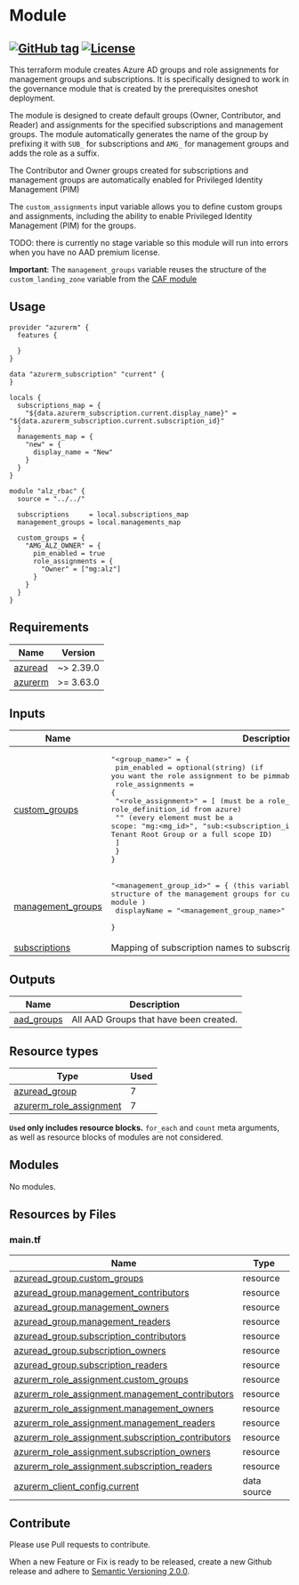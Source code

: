 # Module
[![GitHub tag](https://img.shields.io/github/tag/qbeyond/terraform-module-template.svg)](https://registry.terraform.io/modules/qbeyond/governance-rbac/azurerm/latest)
[![License](https://img.shields.io/github/license/qbeyond/terraform-module-template.svg)](https://github.com/qbeyond/terraform-azurerm-governance-rbac/blob/main/LICENSE)
----

This terraform module creates Azure AD groups and role assignments for management groups and subscriptions. It is specifically designed to work in the governance module that is created by the prerequisites oneshot deployment.

The module is designed to create default groups (Owner, Contributor, and Reader) and assignments for the specified subscriptions and management groups. The module automatically generates the name of the group by prefixing it with `SUB_` for subscriptions and `AMG_` for management groups and adds the role as a suffix.

The Contributor and Owner groups created for subscriptions and management groups are automatically enabled for Privileged Identity Management (PIM)

The `custom_assignments` input variable allows you to define custom groups and assignments, including the ability to enable Privileged Identity Management (PIM) for the groups.

TODO: there is currently no stage variable so this module will run into errors when you have no AAD premium license.

**Important**: The `management_groups` variable reuses the structure of the `custom_landing_zone` variable from the [CAF module](https://github.com/Azure/terraform-azurerm-caf-enterprise-scale/wiki/%5BExamples%5D-Deploy-Custom-Landing-Zone-Archetypes)

<!-- BEGIN_TF_DOCS -->
## Usage

```hcl
provider "azurerm" {
  features {

  }
}

data "azurerm_subscription" "current" {
}

locals {
  subscriptions_map = {
    "${data.azurerm_subscription.current.display_name}" = "${data.azurerm_subscription.current.subscription_id}"
  }
  managements_map = {
    "new" = {
      display_name = "New"
    }
  }
}

module "alz_rbac" {
  source = "../../"

  subscriptions     = local.subscriptions_map
  management_groups = local.managements_map

  custom_groups = {
    "AMG_ALZ_OWNER" = {
      pim_enabled = true
      role_assignments = {
        "Owner" = ["mg:alz"]
      }
    }
  }
}
```

## Requirements

| Name | Version |
|------|---------|
| <a name="requirement_azuread"></a> [azuread](#requirement\_azuread) | ~> 2.39.0 |
| <a name="requirement_azurerm"></a> [azurerm](#requirement\_azurerm) | >= 3.63.0 |

## Inputs

| Name | Description | Type | Default | Required |
|------|-------------|------|---------|:--------:|
| <a name="input_custom_groups"></a> [custom\_groups](#input\_custom\_groups) | <pre>"<group_name>" = {<br>    pim_enabled         = optional(string)    (if you want the role assignment to be pimmable) <br>    role_assignments = {<br>      "<role_assignment>" = [                  (must be a role_definition_name or role_definition_id from azure)<br>        "<scope>"                             (every element must be a scope: "mg:<mg_id>", "sub:<subscription_id>", "root" for Tenant Root Group or a full scope ID)<br>      ]<br>    }<br>}</pre> | <pre>map(object({<br>    pim_enabled      = optional(bool)<br>    role_assignments = map(list(string))<br>  }))</pre> | `{}` | no |
| <a name="input_management_groups"></a> [management\_groups](#input\_management\_groups) | <pre>"<management_group_id>" = {                 (this variable is reusing the structure of the management groups for custom_landing_zones from the caf module )<br>    displayName = "<management_group_name>"<br>  }</pre> | <pre>map(object({<br>    display_name = string<br>  }))</pre> | `{}` | no |
| <a name="input_subscriptions"></a> [subscriptions](#input\_subscriptions) | Mapping of subscription names to subscription IDs. | `map(string)` | `{}` | no |
## Outputs

| Name | Description |
|------|-------------|
| <a name="output_aad_groups"></a> [aad\_groups](#output\_aad\_groups) | All AAD Groups that have been created. |

## Resource types

| Type | Used |
|------|-------|
| [azuread_group](https://registry.terraform.io/providers/hashicorp/azuread/latest/docs/resources/group) | 7 |
| [azurerm_role_assignment](https://registry.terraform.io/providers/hashicorp/azurerm/latest/docs/resources/role_assignment) | 7 |

**`Used` only includes resource blocks.** `for_each` and `count` meta arguments, as well as resource blocks of modules are not considered.

## Modules

No modules.

## Resources by Files

### main.tf

| Name | Type |
|------|------|
| [azuread_group.custom_groups](https://registry.terraform.io/providers/hashicorp/azuread/latest/docs/resources/group) | resource |
| [azuread_group.management_contributors](https://registry.terraform.io/providers/hashicorp/azuread/latest/docs/resources/group) | resource |
| [azuread_group.management_owners](https://registry.terraform.io/providers/hashicorp/azuread/latest/docs/resources/group) | resource |
| [azuread_group.management_readers](https://registry.terraform.io/providers/hashicorp/azuread/latest/docs/resources/group) | resource |
| [azuread_group.subscription_contributors](https://registry.terraform.io/providers/hashicorp/azuread/latest/docs/resources/group) | resource |
| [azuread_group.subscription_owners](https://registry.terraform.io/providers/hashicorp/azuread/latest/docs/resources/group) | resource |
| [azuread_group.subscription_readers](https://registry.terraform.io/providers/hashicorp/azuread/latest/docs/resources/group) | resource |
| [azurerm_role_assignment.custom_groups](https://registry.terraform.io/providers/hashicorp/azurerm/latest/docs/resources/role_assignment) | resource |
| [azurerm_role_assignment.management_contributors](https://registry.terraform.io/providers/hashicorp/azurerm/latest/docs/resources/role_assignment) | resource |
| [azurerm_role_assignment.management_owners](https://registry.terraform.io/providers/hashicorp/azurerm/latest/docs/resources/role_assignment) | resource |
| [azurerm_role_assignment.management_readers](https://registry.terraform.io/providers/hashicorp/azurerm/latest/docs/resources/role_assignment) | resource |
| [azurerm_role_assignment.subscription_contributors](https://registry.terraform.io/providers/hashicorp/azurerm/latest/docs/resources/role_assignment) | resource |
| [azurerm_role_assignment.subscription_owners](https://registry.terraform.io/providers/hashicorp/azurerm/latest/docs/resources/role_assignment) | resource |
| [azurerm_role_assignment.subscription_readers](https://registry.terraform.io/providers/hashicorp/azurerm/latest/docs/resources/role_assignment) | resource |
| [azurerm_client_config.current](https://registry.terraform.io/providers/hashicorp/azurerm/latest/docs/data-sources/client_config) | data source |
<!-- END_TF_DOCS -->

## Contribute

Please use Pull requests to contribute.

When a new Feature or Fix is ready to be released, create a new Github release and adhere to [Semantic Versioning 2.0.0](https://semver.org/lang/de/spec/v2.0.0.html).